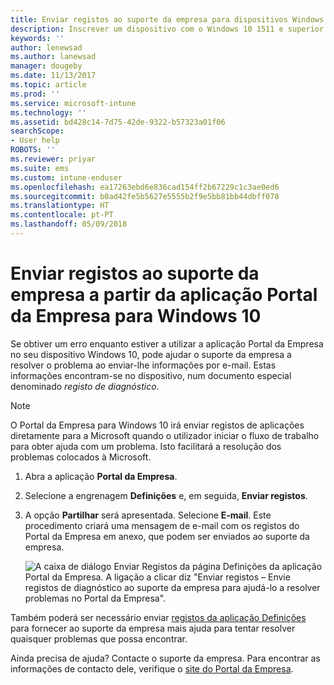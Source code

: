 ```yaml
---
title: Enviar registos ao suporte da empresa para dispositivos Windows 10 | Documentos da Microsoft
description: Inscrever um dispositivo com o Windows 10 1511 e superior no Intune
keywords: ''
author: lenewsad
ms.author: lanewsad
manager: dougeby
ms.date: 11/13/2017
ms.topic: article
ms.prod: ''
ms.service: microsoft-intune
ms.technology: ''
ms.assetid: bd428c14-7d75-42de-9322-b57323a01f06
searchScope:
- User help
ROBOTS: ''
ms.reviewer: priyar
ms.suite: ems
ms.custom: intune-enduser
ms.openlocfilehash: ea17263ebd6e836cad154ff2b67229c1c3ae0ed6
ms.sourcegitcommit: b0ad42fe5b5627e5555b2f9e5bb81bb44dbff078
ms.translationtype: HT
ms.contentlocale: pt-PT
ms.lasthandoff: 05/09/2018
---
```

# <a name="send-logs-to-your-company-support-from-the-company-portal-app-for-windows-10"></a>Enviar registos ao suporte da empresa a partir da aplicação Portal da Empresa para Windows 10

Se obtiver um erro enquanto estiver a utilizar a aplicação Portal da Empresa no seu dispositivo Windows 10, pode ajudar o suporte da empresa a resolver o problema ao enviar-lhe informações por e-mail. Estas informações encontram-se no dispositivo, num documento especial denominado _registo de diagnóstico_.

> [!Note]       
> O Portal da Empresa para Windows 10 irá enviar registos de aplicações diretamente para a Microsoft quando o utilizador iniciar o fluxo de trabalho para obter ajuda com um problema. Isto facilitará a resolução dos problemas colocados à Microsoft.

1. Abra a aplicação **Portal da Empresa**.
2. Selecione a engrenagem **Definições** e, em seguida, **Enviar registos**.
3. A opção **Partilhar** será apresentada. Selecione **E-mail**. Este procedimento criará uma mensagem de e-mail com os registos do Portal da Empresa em anexo, que podem ser enviados ao suporte da empresa.

   ![A caixa de diálogo Enviar Registos da página Definições da aplicação Portal da Empresa. A ligação a clicar diz "Enviar registos – Envie registos de diagnóstico ao suporte da empresa para ajudá-lo a resolver problemas no Portal da Empresa".](./media/w10-share-logs-after-1711.png)

Também poderá ser necessário enviar [registos da aplicação Definições](send-logs-to-your-it-admin-settings-windows.md) para fornecer ao suporte da empresa mais ajuda para tentar resolver quaisquer problemas que possa encontrar.

Ainda precisa de ajuda? Contacte o suporte da empresa. Para encontrar as informações de contacto dele, verifique o [site do Portal da Empresa](https://portal.manage.microsoft.com#HelpDeskDialog).
